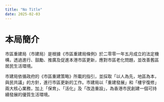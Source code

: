 ```yaml
---
title: "No Title"
date: 2025-02-03
---
```

# 本局簡介

市區重建局（市建局）是根據《市區重建局條例》於二零零一年五月成立的法定機構，透過進行、鼓勵、推廣及促進本港市區更新，應對市區老化問題，並改善舊區居民生活環境。

市建局依循政府的《市區重建策略》所載的指引，並採取「以人為先，地區為本，與民共議」的方針，進行市區更新的工作。市建局以「重建發展」和「樓宇復修」兩大核心業務，加上「保育」、「活化」及「改造重設」，為香港市民創建一個可持續發展的優質生活環境。
